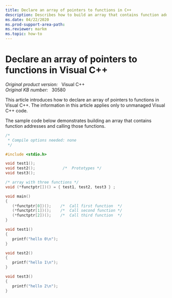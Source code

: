 ```yaml
---
title: Declare an array of pointers to functions in C++
description: Describes how to build an array that contains function addresses and call those functions in Visual C++.
ms.date: 04/22/2020
ms.prod-support-area-path:
ms.reviewer: markm
ms.topic: how-to
---
```

# Declare an array of pointers to functions in Visual C++

_Original product version:_ &nbsp; Visual C++  
_Original KB number:_ &nbsp; 30580

This article introduces how to declare an array of pointers to functions in Visual C++. The information in this article applies only to unmanaged Visual C++ code.

The sample code below demonstrates building an array that contains function addresses and calling those functions.

```cpp
/*
 * Compile options needed: none
 */

#include <stdio.h>

void test1();
void test2();            /*  Prototypes */
void test3();

/* array with three functions */
void (*functptr[])() = { test1, test2, test3 } ;

void main()
{
   (*functptr[0])();    /*  Call first function  */
   (*functptr[1])();    /*  Call second function */
   (*functptr[2])();    /*  Call third function  */
}

void test1()
{
   printf("hello 0\n");
}

void test2()
{
   printf("hello 1\n");
}

void test3()
{
   printf("hello 2\n");
}
```
